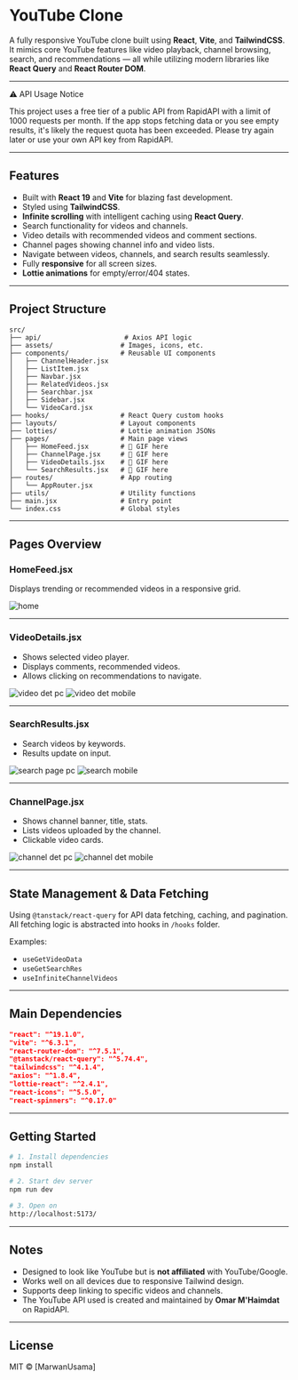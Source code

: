 # YouTube Clone 

A fully responsive YouTube clone built using **React**, **Vite**, and **TailwindCSS**. It mimics core YouTube features like video playback, channel browsing, search, and recommendations — all while utilizing modern libraries like **React Query** and **React Router DOM**.

---

⚠️ API Usage Notice

This project uses a free tier of a public API from RapidAPI with a limit of 1000 requests per month.
If the app stops fetching data or you see empty results, it's likely the request quota has been exceeded.
Please try again later or use your own API key from RapidAPI.

---

##  Features

- Built with **React 19** and **Vite** for blazing fast development.
- Styled using **TailwindCSS**.
- **Infinite scrolling** with intelligent caching using **React Query**.
- Search functionality for videos and channels.
- Video details with recommended videos and comment sections.
- Channel pages showing channel info and video lists.
- Navigate between videos, channels, and search results seamlessly.
- Fully **responsive** for all screen sizes.
- **Lottie animations** for empty/error/404 states.

---

## Project Structure

```
src/
├── api/                     # Axios API logic
├── assets/                 # Images, icons, etc.
├── components/             # Reusable UI components
│   ├── ChannelHeader.jsx
│   ├── ListItem.jsx
│   ├── Navbar.jsx
│   ├── RelatedVideos.jsx
│   ├── Searchbar.jsx
│   ├── Sidebar.jsx
│   └── VideoCard.jsx
├── hooks/                  # React Query custom hooks
├── layouts/                # Layout components
├── lotties/                # Lottie animation JSONs
├── pages/                  # Main page views
│   ├── HomeFeed.jsx        # 📌 GIF here
│   ├── ChannelPage.jsx     # 📌 GIF here
│   ├── VideoDetails.jsx    # 📌 GIF here
│   └── SearchResults.jsx   # 📌 GIF here
├── routes/                 # App routing
│   └── AppRouter.jsx
├── utils/                  # Utility functions
├── main.jsx                # Entry point
└── index.css               # Global styles
```

---

## Pages Overview

### HomeFeed.jsx
Displays trending or recommended videos in a responsive grid.

![home](https://github.com/user-attachments/assets/885c6245-5786-41f7-a744-32c87a73db18)

---

### VideoDetails.jsx
- Shows selected video player.
- Displays comments, recommended videos.
- Allows clicking on recommendations to navigate.
  
![video det pc](https://github.com/user-attachments/assets/55a01124-f803-4c12-b02e-60ef6f16b54c)
![video det mobile](https://github.com/user-attachments/assets/ddba681a-e6bc-4de9-a266-0b756cd5640e)

---

### SearchResults.jsx
- Search videos by keywords.
- Results update on input.

![search page pc](https://github.com/user-attachments/assets/e0dc3fb9-02c7-4c25-b0b2-6482a73a53c5)
![search mobile](https://github.com/user-attachments/assets/73f21453-4913-41bc-9d93-469fb033e972)

---

### ChannelPage.jsx
- Shows channel banner, title, stats.
- Lists videos uploaded by the channel.
- Clickable video cards.

![channel det pc](https://github.com/user-attachments/assets/3a087cac-fda7-40a4-87a6-f54ffae93be8)
![channel det mobile](https://github.com/user-attachments/assets/9d381b4a-e1c5-4b0f-9b1a-acf2138a7d67)

---

## State Management & Data Fetching

Using `@tanstack/react-query` for API data fetching, caching, and pagination.
All fetching logic is abstracted into hooks in `/hooks` folder.

Examples:
- `useGetVideoData`
- `useGetSearchRes`
- `useInfiniteChannelVideos`

---

## Main Dependencies

```json
"react": "^19.1.0",
"vite": "^6.3.1",
"react-router-dom": "^7.5.1",
"@tanstack/react-query": "^5.74.4",
"tailwindcss": "^4.1.4",
"axios": "^1.8.4",
"lottie-react": "^2.4.1",
"react-icons": "^5.5.0",
"react-spinners": "^0.17.0"
```

---

## Getting Started

```bash
# 1. Install dependencies
npm install

# 2. Start dev server
npm run dev

# 3. Open on
http://localhost:5173/
```

---

## Notes

- Designed to look like YouTube but is **not affiliated** with YouTube/Google.
- Works well on all devices due to responsive Tailwind design.
- Supports deep linking to specific videos and channels.
- The YouTube API used is created and maintained by **Omar M'Haimdat** on RapidAPI.

---

## License

MIT © [MarwanUsama]

